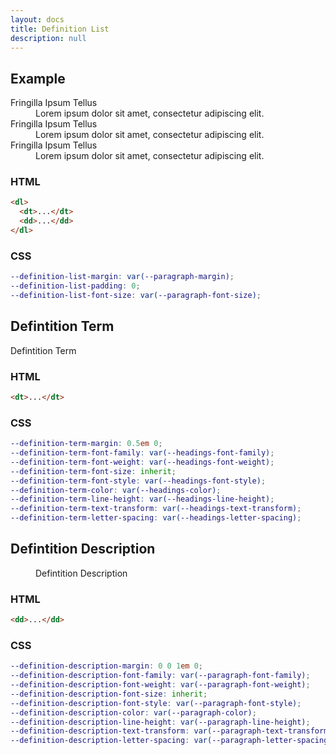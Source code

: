 ```yaml
---
layout: docs
title: Definition List
description: null
---
```


## Example

<dl>
  <dt>Fringilla Ipsum Tellus</dt>
  <dd>Lorem ipsum dolor sit amet, consectetur adipiscing elit.</dd>
  <dt>Fringilla Ipsum Tellus</dt>
  <dd>Lorem ipsum dolor sit amet, consectetur adipiscing elit.</dd>
  <dt>Fringilla Ipsum Tellus</dt>
  <dd>Lorem ipsum dolor sit amet, consectetur adipiscing elit.</dd>
</dl>

### HTML

```html
<dl>
  <dt>...</dt>
  <dd>...</dd>
</dl>
```

### CSS

```scss
--definition-list-margin: var(--paragraph-margin);
--definition-list-padding: 0;
--definition-list-font-size: var(--paragraph-font-size);
```

## Defintition Term

<dl>
  <dt>Defintition Term</dt>
</dl>

### HTML

```html
<dt>...</dt>
```

### CSS

```scss
--definition-term-margin: 0.5em 0;
--definition-term-font-family: var(--headings-font-family);
--definition-term-font-weight: var(--headings-font-weight);
--definition-term-font-size: inherit;
--definition-term-font-style: var(--headings-font-style);
--definition-term-color: var(--headings-color);
--definition-term-line-height: var(--headings-line-height);
--definition-term-text-transform: var(--headings-text-transform);
--definition-term-letter-spacing: var(--headings-letter-spacing);
```

## Defintition Description

<dl>
  <dd>Defintition Description</dd>
</dl>

### HTML

```html
<dd>...</dd>
```

### CSS

```scss
--definition-description-margin: 0 0 1em 0;
--definition-description-font-family: var(--paragraph-font-family);
--definition-description-font-weight: var(--paragraph-font-weight);
--definition-description-font-size: inherit;
--definition-description-font-style: var(--paragraph-font-style);
--definition-description-color: var(--paragraph-color);
--definition-description-line-height: var(--paragraph-line-height);
--definition-description-text-transform: var(--paragraph-text-transform);
--definition-description-letter-spacing: var(--paragraph-letter-spacing);
```
